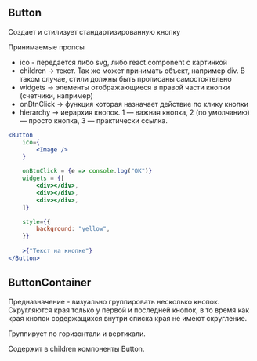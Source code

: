 ## Button
Создает и стилизует стандартизированную кнопку

Принимаемые пропсы
- ico - передается либо svg, либо react.component с картинкой
- children → текст. Так же может принимать объект, например div. В таком случае, стили должны быть прописаны самостоятельно
- widgets → элементы отображающиеся в правой части кнопки (счетчики, например)
- onBtnClick → функция которая назначает действие по клику кнопки
- hierarchy → иерархия кнопок. 1 — важная кнопка, 2 (по умолчанию) — просто кнопка, 3 — практически ссылка.

```jsx
<Button
	ico={
		<Image />
	}

	onBtnClick = {e => console.log("OK")}
	widgets = {[
		<div></div>,
		<div></div>,
		<div></div>,
	]}

	style={{
		background: "yellow",
	}}
	
	>{"Текст на кнопке"}
</Button>
```


## ButtonContainer
Предназначение - визуально группировать несколько кнопок. Скругляются края только у первой и последней кнопок, в то время как края кнопок содержащихся внутри списка края не имеют скругление.

Группирует по горизонтали и вертикали.

Содержит в children компоненты Button.